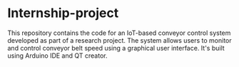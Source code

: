 # Internship-project
This repository contains the code for an IoT-based conveyor control system developed as part of a research project. The system allows users to monitor and control conveyor belt speed using a graphical user interface. It's built using Arduino IDE and QT creator.
